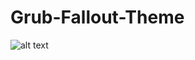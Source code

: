 # Grub-Fallout-Theme

![alt text](https://github.com/mariorodriguezruiz/Grub-Fallout-Theme/blob/master/preview.tif)
